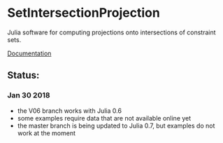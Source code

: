 # SetIntersectionProjection
Julia software for computing projections onto intersections of constraint sets.

[Documentation](https://petersbas.github.io/SetIntersectionProjectionDocs/)

## Status:

###  Jan 30 2018

 - the V06 branch works with Julia 0.6
 - some examples require data that are not available online yet
 - the master branch is being updated to Julia 0.7, but examples do not work at the moment

